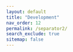 ```yaml
---
layout: default
title: "Development"
nav_order: 12
permalink: /separator2/
search_exclude: true
sitemap: false
---
```

